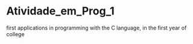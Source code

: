 # Atividade_em_Prog_1
 first applications in programming with the C language, in the first year of college
